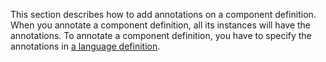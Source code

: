 This section describes how to add annotations on a component definition.
When you annotate a component definition, all its instances will have
the annotations. To annotate a component definition, you have to specify
the annotations in [a language
definition](ZK_Client-side_Reference/Language_Definition).
